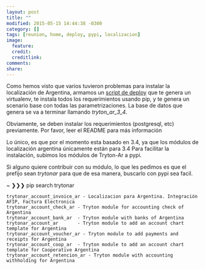```yaml
---
layout: post
title: ""
modified: 2015-05-15 14:44:38 -0300
category: []
tags: [reunion, home, deploy, pypi, localizacion]
image:
  feature: 
  credit: 
  creditlink: 
comments: 
share: 
---
```


Como hemos visto que varios tuvieron problemas para instalar la localización de Argentina, armamos un [script de deploy](https://github.com/tryton-ar/deploy-localizacion-argentina) que te genera un virtualenv, te instala todos los requerimientos usando pip, y te genera un scenario base con todas las parametrizaciones. La base de datos que genera se va a terminar llamando *tryton_ar_3_4*.

Obviamente, se deben instalar los requerimientos (postgresql, etc) previamente. Por favor, leer el README para más información

Lo único, es que por el momento esta basado en 3.4, ya que los módulos de localización argentina únicamente están para 3.4
Para facilitar la instalación, subimos los módulos de Tryton-Ar a pypi.

Si alguno quiere contribuir con su módulo, lo que les pedimos es que el prefijo sean *trytonar* para que de esa manera, buscarlo con pypi sea facil.

~ ❯❯❯ pip search trytonar
```
trytonar_account_invoice_ar - Localizacion para Argentina. Integración AFIP, Factura Electronica
trytonar_account_check_ar - Tryton module for accounting check of Argentina
trytonar_account_bank_ar  - Tryton module with banks of Argentina
trytonar_account_ar       - Tryton module to add an account chart template for Argentina
trytonar_account_voucher_ar - Tryton module to add payments and receipts for Argentina
trytonar_account_coop_ar  - Tryton module to add an account chart template for Cooperative Argentina
trytonar_account_retencion_ar - Tryton module with accounting withholding for Argentina
```
